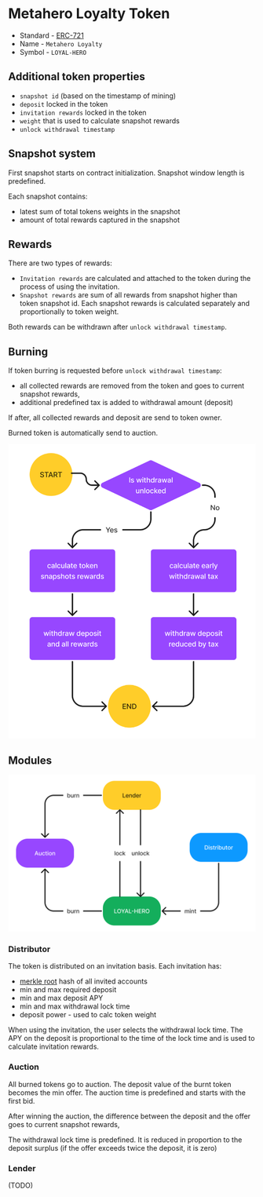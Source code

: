 # Metahero Loyalty Token

* Standard - [ERC-721](https://github.com/ethereum/EIPs/blob/master/EIPS/eip-721.md)
* Name - `Metahero Loyalty`
* Symbol - `LOYAL-HERO`

## Additional token properties

* `snapshot id` (based on the timestamp of mining)
* `deposit` locked in the token
* `invitation rewards` locked in the token
* `weight` that is used to calculate snapshot rewards 
* `unlock withdrawal timestamp`

## Snapshot system

First snapshot starts on contract initialization. Snapshot window length is predefined.

Each snapshot contains:
* latest sum of total tokens weights in the snapshot
* amount of total rewards captured in the snapshot

## Rewards

There are two types of rewards:
* `Invitation rewards` are calculated and attached to the token during the process of using the invitation.
* `Snapshot rewards` are sum of all rewards from snapshot higher than token snapshot id. Each snapshot rewards is calculated separately and proportionally to token weight.

Both rewards can be withdrawn after `unlock withdrawal timestamp`.

## Burning

If token burring is requested before `unlock withdrawal timestamp`:

* all collected rewards are removed from the token and goes to current snapshot rewards,
* additional predefined tax is added to withdrawal amount (deposit)

If after, all collected rewards and deposit are send to token owner.

Burned token is automatically send to auction.

![Burning](./images/burning.png)

## Modules

![Modules](./images/modules.png)

### Distributor

The token is distributed on an invitation basis. Each invitation has:

* [merkle root](https://en.wikipedia.org/wiki/Merkle_tree) hash of all invited accounts
* min and max required deposit
* min and max deposit APY
* min and max withdrawal lock time
* deposit power - used to calc token weight

When using the invitation, the user selects the withdrawal lock time. 
The APY on the deposit is proportional to the time of the lock time and is used to calculate invitation rewards.

### Auction

All burned tokens go to auction. The deposit value of the burnt token becomes the min offer. The auction time is predefined and starts with the first bid.

After winning the auction, the difference between the deposit and the offer goes to current snapshot rewards,

The withdrawal lock time is predefined. It is reduced in proportion to the deposit surplus (if the offer exceeds twice the deposit, it is zero)

### Lender

(TODO)
